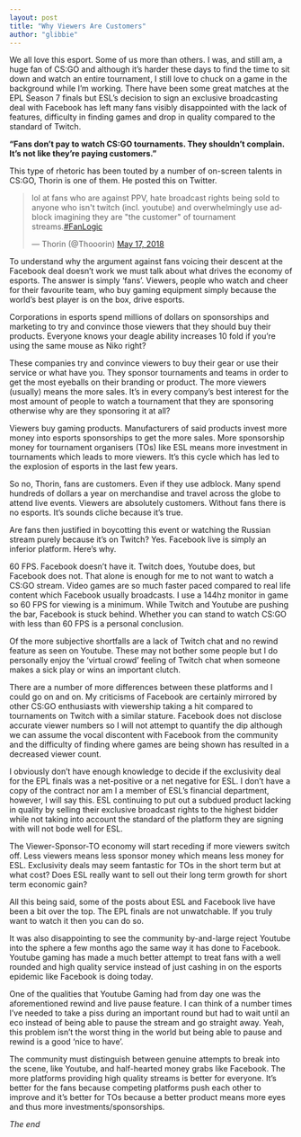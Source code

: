 ```yaml
---
layout: post
title: "Why Viewers Are Customers"
author: "glibbie"
---
```


We all love this esport. Some of us more than others. I was, and still am, a huge fan of CS:GO and although it’s harder these days to find the time to sit down and watch an entire tournament, I still love to chuck on a game in the background while I’m working. There have been some great matches at the EPL Season 7 finals but ESL’s decision to sign an exclusive broadcasting deal with Facebook has left many fans visibly disappointed with the lack of features, difficulty in finding games and drop in quality compared to the standard of Twitch. 

**“Fans don’t pay to watch CS:GO tournaments. They shouldn’t complain. It’s not like they’re paying customers.”**

This type of rhetoric has been touted by a number of on-screen talents in CS:GO, Thorin is one of them. He posted this on Twitter.

<blockquote class="twitter-tweet" data-lang="en"><p lang="en" dir="ltr">lol at fans who are against PPV, hate broadcast rights being sold to anyone who isn&#39;t twitch (incl. youtube) and overwhelmingly use adblock imagining they are &quot;the customer&quot; of tournament streams.<a href="https://twitter.com/hashtag/FanLogic?src=hash&amp;ref_src=twsrc%5Etfw">#FanLogic</a></p>&mdash; Thorin (@Thooorin) <a href="https://twitter.com/Thooorin/status/997226372404785152?ref_src=twsrc%5Etfw">May 17, 2018</a></blockquote>
<script async src="https://platform.twitter.com/widgets.js" charset="utf-8"></script>


To understand why the argument against fans voicing their descent at the Facebook deal doesn’t work we must talk about what drives the economy of esports. The answer is simply ‘fans’. Viewers, people who watch and cheer for their favourite team, who buy gaming equipment simply because the world’s best player is on the box, drive esports. 

Corporations in esports spend millions of dollars on sponsorships and marketing to try and convince those viewers that they should buy their products. Everyone knows your deagle ability increases 10 fold if you’re using the same mouse as Niko right? 

These companies try and convince viewers to buy their gear or use their service or what have you. They sponsor tournaments and teams in order to get the most eyeballs on their branding or product. The more viewers (usually) means the more sales. It’s in every company’s best interest for the most amount of people to watch a tournament that they are sponsoring otherwise why are they sponsoring it at all?

Viewers buy gaming products. Manufacturers of said products invest more money into esports sponsorships to get the more sales. More sponsorship money for tournament organisers (TOs) like ESL means more investment in tournaments which leads to more viewers. It’s this cycle which has led to the explosion of esports in the last few years. 

So no, Thorin, fans are customers. Even if they use adblock. Many spend hundreds of dollars a year on merchandise and travel across the globe to attend live events. Viewers are absolutely customers. Without fans there is no esports. It’s sounds cliche because it’s true. 

Are fans then justified in boycotting this event or watching the Russian stream purely because it’s on Twitch? Yes. Facebook live is simply an inferior platform. Here’s why.

60 FPS. Facebook doesn’t have it. Twitch does, Youtube does, but Facebook does not. That alone is enough for me to not want to watch a CS:GO stream. Video games are so much faster paced compared to real life content which Facebook usually broadcasts. I use a 144hz monitor in game so 60 FPS for viewing is a minimum. While Twitch and Youtube are pushing the bar, Facebook is stuck behind. Whether you can stand to watch CS:GO with less than 60 FPS is a personal conclusion. 

Of the more subjective shortfalls are a lack of Twitch chat and no rewind feature as seen on Youtube. These may not bother some people but I do personally enjoy the ‘virtual crowd’ feeling of Twitch chat when someone makes a sick play or wins an important clutch. 

There are a number of more differences between these platforms and I could go on and on. My criticisms of Facebook are certainly mirrored by other CS:GO enthusiasts with viewership taking a hit compared to tournaments on Twitch with a similar stature. Facebook does not disclose accurate viewer numbers so I will not attempt to quantify the dip although we can assume the vocal discontent with Facebook from the community and the difficulty of finding where games are being shown has resulted in a decreased viewer count. 

I obviously don’t have enough knowledge to decide if the exclusivity deal for the EPL finals was a net-positive or a net negative for ESL. I don’t have a copy of the contract nor am I a member of ESL’s financial department, however, I will say this. ESL continuing to put out a subdued product lacking in quality by selling their exclusive broadcast rights to the highest bidder while not taking into account the standard of the platform they are signing with will not bode well for ESL.

The Viewer-Sponsor-TO economy will start receding if more viewers switch off. Less viewers means less sponsor money which means less money for ESL. Exclusivity deals may seem fantastic for TOs in the short term but at what cost? Does ESL really want to sell out their long term growth for short term economic gain? 

All this being said, some of the posts about ESL and Facebook live have been a bit over the top. The EPL finals are not unwatchable. If you truly want to watch it then you can do so. 

It was also disappointing to see the community by-and-large reject Youtube into the sphere a few months ago the same way it has done to Facebook. Youtube gaming has made a much better attempt to treat fans with a well rounded and high quality service instead of  just cashing in on the esports epidemic like Facebook is doing today. 

One of the qualities that Youtube Gaming had from day one was the aforementioned rewind and live pause feature. I can think of a number times I’ve needed to take a piss during an important round but had to wait until an eco instead of being able to pause the stream and go straight away. Yeah, this problem isn’t the worst thing in the world but being able to pause and rewind is a good ‘nice to have’. 

The community must distinguish between genuine attempts to break into the scene, like Youtube, and half-hearted money grabs like Facebook. The more platforms providing high quality streams is better for everyone. It’s better for the fans because competing platforms push each other to improve and it’s better for TOs because a better product means more eyes and thus more investments/sponsorships. 

_The end_